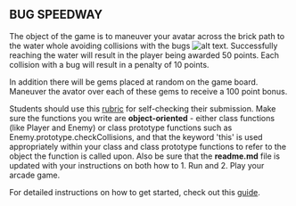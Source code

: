 BUG SPEEDWAY
------------

The object of the game is to maneuver your avatar across the brick path to the water whole avoiding collisions with the bugs ![alt text](/images/enemy-bug.png?raw=true "Enemy Bug"). Successfully reaching the water will result in the player being awarded 50 points. Each collision with a bug will result in a penalty of 10 points.

In addition there will be gems placed at random on the game board. Maneuver the avator over each of these gems to receive a 100 point bonus.

Students should use this [rubric](https://review.udacity.com/#!/projects/2696458597/rubric) for self-checking their submission. Make sure the functions you write are **object-oriented** - either class functions (like Player and Enemy) or class prototype functions such as Enemy.prototype.checkCollisions, and that the keyword 'this' is used appropriately within your class and class prototype functions to refer to the object the function is called upon. Also be sure that the **readme.md** file is updated with your instructions on both how to 1. Run and 2. Play your arcade game.

For detailed instructions on how to get started, check out this [guide](https://docs.google.com/document/d/1v01aScPjSWCCWQLIpFqvg3-vXLH2e8_SZQKC8jNO0Dc/pub?embedded=true).
